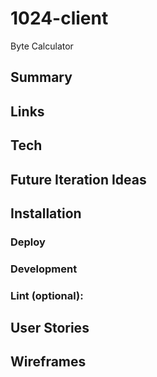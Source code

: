# 1024-client
Byte Calculator


## Summary 

## Links

## Tech

## Future Iteration Ideas

## Installation 

### Deploy 

### Development

### Lint (optional): 

## User Stories

## Wireframes
